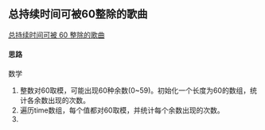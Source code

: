 ## 总持续时间可被60整除的歌曲

[总持续时间可被 60 整除的歌曲](https://leetcode-cn.com/problems/pairs-of-songs-with-total-durations-divisible-by-60/)

#### 思路

数学

1. 整数对60取模，可能出现60种余数(0~59)。初始化一个长度为60的数组，统计各余数出现的次数。
2. 遍历time数组，每个值都对60取模，并统计每个余数出现的次数。
3. 

